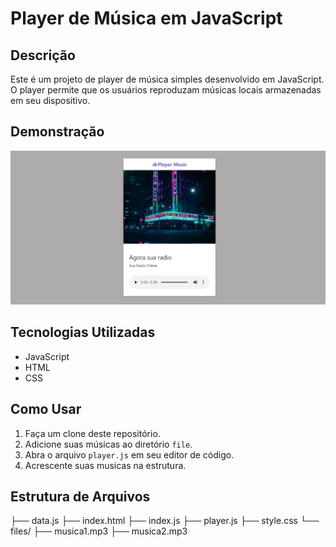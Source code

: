 # Player de Música em JavaScript

## Descrição
Este é um projeto de player de música simples desenvolvido em JavaScript. O player permite que os usuários reproduzam músicas locais armazenadas em seu dispositivo.

## Demonstração
![Player](https://raw.githubusercontent.com/octaviopaula/PlayerJs/main/print.png)

## Tecnologias Utilizadas
- JavaScript
- HTML
- CSS

## Como Usar
1. Faça um clone deste repositório.
2. Adicione suas músicas ao diretório `file`.
3. Abra o arquivo `player.js` em seu editor de código.
4. Acrescente suas musicas na estrutura.

## Estrutura de Arquivos
├── data.js
├── index.html
├── index.js
├── player.js
├── style.css
└── files/
    ├── musica1.mp3
    ├── musica2.mp3
